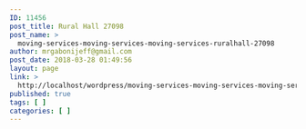 ```yaml
---
ID: 11456
post_title: Rural Hall 27098
post_name: >
  moving-services-moving-services-moving-services-ruralhall-27098
author: mrgabonijeff@gmail.com
post_date: 2018-03-28 01:49:56
layout: page
link: >
  http://localhost/wordpress/moving-services-moving-services-moving-services-ruralhall-27098/
published: true
tags: [ ]
categories: [ ]
---
```

